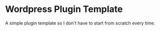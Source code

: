 # Wordpress Plugin Template
A simple plugin template so I don't have to start from scratch every time.
